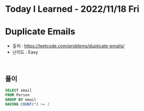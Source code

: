 # Today I Learned - 2022/11/18 Fri

# Duplicate Emails
- 출처 : https://leetcode.com/problems/duplicate-emails/
- 난이도 : Easy
<br>

## 풀이
```sql
SELECT email
FROM Person
GROUP BY email
HAVING COUNT(*) >= 2
```
